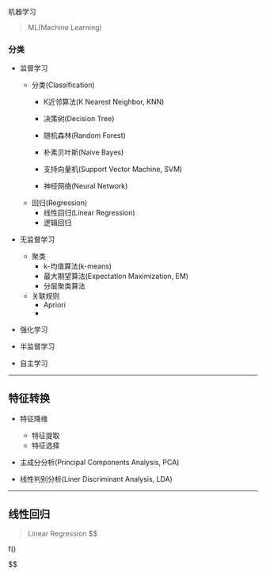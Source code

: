 
机器学习
> ML(Machine Learning)

### 分类
- 监督学习
    - 分类(Classification)
        - K近邻算法(K Nearest Neighbor, KNN)
        - 决策树(Decision Tree)
        - 随机森林(Random Forest)

        - 朴素贝叶斯(Naive Bayes)
        - 支持向量机(Support Vector Machine, SVM)
        - 神经网络(Neural Network)
    - 回归(Regression)
        - 线性回归(Linear Regression)
        - 逻辑回归
    
- 无监督学习
    - 聚类
        - k-均值算法(k-means)
        - 最大期望算法(Expectation Maximization, EM)
        - 分层聚类算法
    - 关联规则
        - Apriori
        - 
- 强化学习
- 半监督学习
- 自主学习






---


## 特征转换
- 特征降维
    - 特征提取
    - 特征选择

- 主成分分析(Principal Components Analysis, PCA)
- 线性判别分析(Liner Discriminant Analysis, LDA)




---
## 线性回归
> Linear Regression
$$

f()

$$
